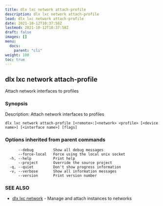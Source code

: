 ```yaml
---
title: dlx lxc network attach-profile
description: dlx lxc network attach-profile
lead: dlx lxc network attach-profile
date: 2021-10-12T10:37:58Z
lastmod: 2021-10-12T10:37:58Z
draft: false
images: []
menu:
  docs:
    parent: "cli"
weight: 100
toc: true
---
```

## dlx lxc network attach-profile

Attach network interfaces to profiles

### Synopsis

Description:
  Attach network interfaces to profiles



```
dlx lxc network attach-profile [<remote>:]<network> <profile> [<device name>] [<interface name>] [flags]
```

### Options inherited from parent commands

```
      --debug         Show all debug messages
      --force-local   Force using the local unix socket
  -h, --help          Print help
      --project       Override the source project
  -q, --quiet         Don't show progress information
  -v, --verbose       Show all information messages
      --version       Print version number
```

### SEE ALSO

* [dlx lxc network](/docs/cmd/dlx_lxc_network)	 - Manage and attach instances to networks

